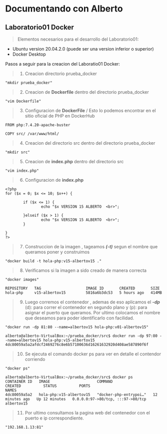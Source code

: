 # Documentando con Alberto
## Laboratorio01 Docker

>Elementos necesarios para el desarrollo del Laboratorio01:

- Ubuntu version 20.04.2.0 (puede ser una version inferior o superior)
- Docker Desktop

Pasos a seguir para la creacion del Laboratio01 Docker:

>1. Creacion directorio prueba_docker
`````
"mkdir prueba_docker"
`````
>2. Creacion de **Dockerfile** dentro del directorio prueba_docker
`````
"vim Dockerfile"
`````
>3. Configuracion de **DockerFile** / Esto lo podemos encontrar en el sitio oficial de PHP en DockerHub
`````
FROM php:7.4.20-apache-buster

COPY src/ /var/www/html/
`````
>4. Creacion del directorio src dentro del directorio prueba_docker
`````
"mkdir src"
`````
>5. Creacion de **index.php** dentro del directorio src
`````
"vim index.php"
`````
>6. Configuracion de **index.php**
`````
<?php
for ($x = 0; $x <= 10; $x++) {

        if ($x <= 1) {
                echo "$x VERSION 15 ALBERTO  <br>";

        }elseif ($x > 1) {
                echo "$x VERSION 15 ALBERTO  <br>";
        }

}
?>
`````
>7. Construccion de la imagen , tageamos ***(-t)*** segun el nombre que queramos poner y construimos
`````
"docker build -t hola-php:v15-albertov15 ."

`````
>8. Verificamos si la imagen a sido creado de manera correcta
`````
"docker images"

REPOSITORY   TAG                    IMAGE ID       CREATED       SIZE
hola-php     v15-albertov15         5816a6b3dc53   5 hours ago   414MB

`````
>9. Luego corremos el contenedor , ademas de eso aplicamos el ***-dp*** (d): para correr el contenedor en segundo plano y (p): para asignar el puerto que queramos. Por ultimo colocamos el nombre que deseamos para poder identificarlo con facilidad.
`````
"docker run -dp 81:80 --name=albertov15 hola-php:v01-albertov15"

alberto@alberto-VirtualBox:~/prueba_docker/src$ docker run -dp 97:80 --name=albertov15 hola-php:v15-albertov15
4dc80059a5a2afdcf2469276c8e6b57100636d16261632920d408ae587890f6f

`````
>10. Se ejecuta el comando docker ps para ver en detalle el contendor corriendo
`````
"docker ps"

alberto@alberto-VirtualBox:~/prueba_docker/src$ docker ps
CONTAINER ID   IMAGE                     COMMAND                  CREATED          STATUS          PORTS                               NAMES
4dc80059a5a2   hola-php:v15-albertov15   "docker-php-entrypoi…"   12 minutes ago   Up 12 minutes   0.0.0.0:97->80/tcp, :::97->80/tcp   albertov15

`````
>11. Por ultimo consultamos la pagina web del contenedor con el puerto e ip correspondiente.
`````
"192.168.1.13:81"
`````


